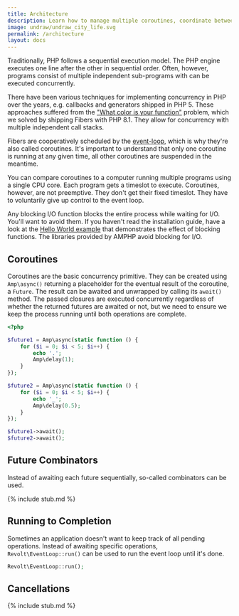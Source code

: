 ```yaml
---
title: Architecture
description: Learn how to manage multiple coroutines, coordinate between them, and how to cancel pending operations.
image: undraw/undraw_city_life.svg
permalink: /architecture
layout: docs
---
```

Traditionally, PHP follows a sequential execution model.
The PHP engine executes one line after the other in sequential order.
Often, however, programs consist of multiple independent sub-programs with can be executed concurrently.

There have been various techniques for implementing concurrency in PHP over the years, e.g. callbacks and generators shipped in PHP 5.
These approaches suffered from the ["What color is your function"](https://journal.stuffwithstuff.com/2015/02/01/what-color-is-your-function/) problem, which we solved by shipping Fibers with PHP 8.1.
They allow for concurrency with multiple independent call stacks.

Fibers are cooperatively scheduled by the [event-loop](https://revolt.run), which is why they're also called coroutines.
It's important to understand that only one coroutine is running at any given time, all other coroutines are suspended in the meantime.

You can compare coroutines to a computer running multiple programs using a single CPU core.
Each program gets a timeslot to execute.
Coroutines, however, are not preemptive.
They don't get their fixed timeslot.
They have to voluntarily give up control to the event loop.

Any blocking I/O function blocks the entire process while waiting for I/O.
You'll want to avoid them.
If you haven't read the installation guide, have a look at the [Hello World example](/installation#hello-world) that demonstrates the effect of blocking functions.
The libraries provided by AMPHP avoid blocking for I/O.

## Coroutines

Coroutines are the basic concurrency primitive.
They can be created using `Amp\async()` returning a placeholder for the eventual result of the coroutine, a `Future`.
The result can be awaited and unwrapped by calling its `await()` method.
The passed closures are executed concurrently regardless of whether the returned futures are awaited or not, but we need to ensure we keep the process running until both operations are complete.

```php
<?php

$future1 = Amp\async(static function () {
    for ($i = 0; $i < 5; $i++) {
        echo '.';
        Amp\delay(1);
    }
});

$future2 = Amp\async(static function () {
    for ($i = 0; $i < 5; $i++) {
        echo '_';
        Amp\delay(0.5);
    }
});

$future1->await();
$future2->await();
```

## Future Combinators

Instead of awaiting each future sequentially, so-called combinators can be used.

{% include stub.md %}

## Running to Completion

Sometimes an application doesn't want to keep track of all pending operations.
Instead of awaiting specific operations, `Revolt\EventLoop::run()` can be used to run the event loop until it's done.

```php
Revolt\EventLoop::run();
```

## Cancellations

{% include stub.md %}
